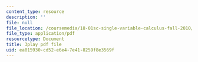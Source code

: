 ```yaml
---
content_type: resource
description: ''
file: null
file_location: /coursemedia/18-01sc-single-variable-calculus-fall-2010/ea015930cd52e6e47e418259f8e3569f_Bv9kVDcj7yo.pdf
file_type: application/pdf
resourcetype: Document
title: 3play pdf file
uid: ea015930-cd52-e6e4-7e41-8259f8e3569f
---
```

